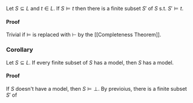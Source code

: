 Let $S\subseteq L$ and $t\in L$. If $S\models t$ then there is a finite subset $S'$ of $S$ s.t. $S'\models t$.
#### Proof
Trivial if $\models$ is replaced with $\vdash$ by the [[Completeness Theorem]].

### Corollary
Let $S\subseteq L$. If every finite subset of $S$ has a model, then $S$ has a model.
#### Proof
If $S$ doesn't have a model, then $S\models \bot$. 
By previoius, there is a finite subset $S'$ of 
